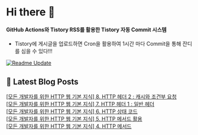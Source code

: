 
# Hi there 👋

#### GitHub Actions와 Tistory RSS를 활용한 Tistory 자동 Commit 시스템

- Tistory에 게시글을 업로드하면 Cron을 활용하여 1시간 마다 Commit을 통해 잔디를 심을 수 있다!!!

[![Readme Update](https://github.com/ParkSeYun98/Tistory/actions/workflows/main.yml/badge.svg)](https://github.com/ParkSeYun98/Tistory/actions/workflows/main.yml) <br>

## 📕 Latest Blog Posts

<a href=https://developisntcool.tistory.com/entry/%EB%AA%A8%EB%93%A0-%EA%B0%9C%EB%B0%9C%EC%9E%90%EB%A5%BC-%EC%9C%84%ED%95%9C-HTTP-%EC%9B%B9-%EA%B8%B0%EB%B3%B8-%EC%A7%80%EC%8B%9D-8-HTTP-%ED%97%A4%EB%8D%94-2-%EC%BA%90%EC%8B%9C%EC%99%80-%EC%A1%B0%EA%B1%B4%EB%B6%80-%EC%9A%94%EC%B2%AD>[모든 개발자를 위한 HTTP 웹 기본 지식] 8. HTTP 헤더 2 : 캐시와 조건부 요청</a></br><a href=https://developisntcool.tistory.com/entry/%EB%AA%A8%EB%93%A0-%EA%B0%9C%EB%B0%9C%EC%9E%90%EB%A5%BC-%EC%9C%84%ED%95%9C-HTTP-%EC%9B%B9-%EA%B8%B0%EB%B3%B8-%EC%A7%80%EC%8B%9D-7-HTTP-%ED%97%A4%EB%8D%94-1-%EC%9D%BC%EB%B0%98-%ED%97%A4%EB%8D%94>[모든 개발자를 위한 HTTP 웹 기본 지식] 7. HTTP 헤더 1 : 일반 헤더</a></br><a href=https://developisntcool.tistory.com/entry/%EB%AA%A8%EB%93%A0-%EA%B0%9C%EB%B0%9C%EC%9E%90%EB%A5%BC-%EC%9C%84%ED%95%9C-HTTP-%EC%9B%B9-%EA%B8%B0%EB%B3%B8-%EC%A7%80%EC%8B%9D-6-HTTP-%EC%83%81%ED%83%9C-%EC%BD%94%EB%93%9C>[모든 개발자를 위한 HTTP 웹 기본 지식] 6. HTTP 상태 코드</a></br><a href=https://developisntcool.tistory.com/entry/%EB%AA%A8%EB%93%A0-%EA%B0%9C%EB%B0%9C%EC%9E%90%EB%A5%BC-%EC%9C%84%ED%95%9C-HTTP-%EC%9B%B9-%EA%B8%B0%EB%B3%B8-%EC%A7%80%EC%8B%9D-5-HTTP-%EB%A9%94%EC%84%9C%EB%93%9C-%ED%99%9C>[모든 개발자를 위한 HTTP 웹 기본 지식] 5. HTTP 메서드 활용</a></br><a href=https://developisntcool.tistory.com/entry/%EB%AA%A8%EB%93%A0-%EA%B0%9C%EB%B0%9C%EC%9E%90%EB%A5%BC-%EC%9C%84%ED%95%9C-HTTP-%EC%9B%B9-%EA%B8%B0%EB%B3%B8-%EC%A7%80%EC%8B%9D-4-HTTP-%EB%A9%94%EC%84%9C%EB%93%9C>[모든 개발자를 위한 HTTP 웹 기본 지식] 4. HTTP 메서드</a></br>